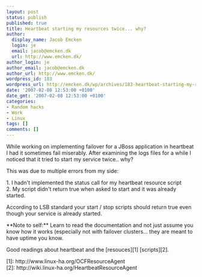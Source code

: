 ```yaml
---
layout: post
status: publish
published: true
title: Heartbeat starting my resources twice... why?
author:
  display_name: Jacob Emcken
  login: je
  email: jacob@emcken.dk
  url: http://www.emcken.dk/
author_login: je
author_email: jacob@emcken.dk
author_url: http://www.emcken.dk/
wordpress_id: 183
wordpress_url: http://emcken.dk/wp/archives/183-heartbeat-starting-my-resources-twice-why.html
date: '2007-02-08 12:53:00 +0100'
date_gmt: '2007-02-08 12:53:00 +0100'
categories:
- Random hacks
- Work
- Linux
tags: []
comments: []
---
```

<p>While working on implementing failover for a JBoss application in heartbeat I had it sometimes fail miserably. After examining the logs files for a while I noticed that it tried to start my service twice.. why?</p>
<p>This was due to multiple errors from my side:</p>
<p>1.  I hadn't implemented the status call for my heartbeat resource script<br />
2.  My script didn't return true when asked to start and it was already started.</p>
<p>According to LSB standard your start &#47; stop scripts should return true even though your service is already started.</p>
<p>**Note to self:** Learn to read the documentation and not just assume you know how it works (especially not with failover clusters... they are meant to have uptime you know.</p>
<p>Good readings about heartbeat and the [resouces][1] [scripts][2].</p>
<p>[1]: http:&#47;&#47;www.linux-ha.org&#47;OCFResourceAgent<br />
[2]: http:&#47;&#47;wiki.linux-ha.org&#47;HeartbeatResourceAgent</p>
